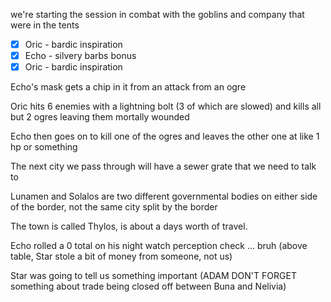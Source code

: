 we're starting the session in combat with the goblins and company that were in the tents

- [x] Oric - bardic inspiration
- [x] Echo - silvery barbs bonus
- [x] Oric - bardic inspiration

Echo's mask gets a chip in it from an attack from an ogre

Oric hits 6 enemies with a lightning bolt (3 of which are slowed) and kills all but 2 ogres leaving them mortally wounded

Echo then goes on to kill one of the ogres and leaves the other one at like 1 hp or something

The next city we pass through will have a sewer grate that we need to talk to

Lunamen and Solalos are two different governmental bodies on either side of the border, not the same city split by the border

The town is called Thylos, is about a days worth of travel.

Echo rolled a 0 total on his night watch perception check ... bruh (above table, Star stole a bit of money from someone, not us)

Star was going to tell us something important (ADAM DON'T FORGET something about trade being closed off between Buna and Nelivia)